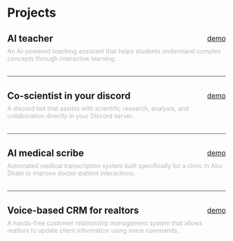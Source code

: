 # Projects

## AI teacher <span class="links"><a href="https://youtu.be/SY-RqmK3bHY?si=-0m-ieHjA8QBtHwa&t=36">demo</a></span>

An AI-powered teaching assistant that helps students understand complex concepts through interactive learning.

---

## Co-scientist in your discord <span class="links"><a href="https://youtu.be/h4_JFms3kIc?si=EQQzfFpUWeooGuux&t=43">demo</a></span>

A discord bot that assists with scientific research, analysis, and collaboration directly in your Discord server.

---

## AI medical scribe <span class="links"><a href="https://www.youtube.com/watch?v=KQSOck-XG5k">demo</a></span>

Automated medical transcription system built specifically for a clinic in Abu Dhabi to improve doctor-patient interactions.

---

## Voice-based CRM for realtors <span class="links"><a href="https://youtu.be/CKjFMmc5wi8?si=sfs4W27oi-hlZ9Yt&t=14">demo</a></span>

A hands-free customer relationship management system that allows realtors to update client information using voice commands.

<style>
  h2 {
    display: flex;
    justify-content: space-between;
    align-items: center;
    margin-bottom: 0.5rem;
    border-bottom: none;
  }
  
  .links {
    font-size: 1rem;
    font-weight: normal;
    margin-left: auto;
  }
  
  .links a {
    margin-left: 1rem;
  }
  
  p {
    margin-top: 0.5rem;
    color: #b8b8b8;
  }
  
  hr {
    margin: 2rem 0;
    height: 1px;
    background-color: #4a4a4a;
    border: none;
  }
</style>
